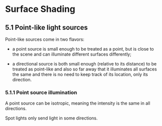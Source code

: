 # Surface Shading

## 5.1 Point-like light sources

Point-like sources come in two flavors:

* a point source is small enough to be treated as a point, but is close to the scene and can illuminate different surfaces differently;

* a directional source is both small enough (relative
to its distance) to be treated as point-like and also so far away that it illuminates
all surfaces the same and there is no need to keep track of its location, only its direction. 

### 5.1.1 Point source illumination

A point source can be isotropic, meaning the intensity is the same in all directions.  

Spot lights only send light in some directions.  

